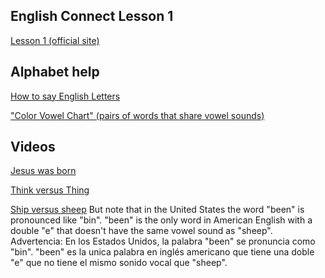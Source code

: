 ## English Connect Lesson 1 
<a href="https://rise.articulate.com/share/itxCd1fxmvi8vmPwszG1As-C3eOBBLSA#/lessons/stOm3vVUKm91WkU-Y1UlTDFoxZM1q4lK">Lesson 1 (official site)</a>


## Alphabet help 
<a href="https://youtu.be/MvNdsUJDphU?si=PpEx7NuE_kF0c32u&t=99">How to say English Letters</a>

<a href="https://americanenglish.state.gov/resources/color-vowel-chart">"Color Vowel Chart" (pairs of words that share vowel sounds)</a>


## Videos

<a href="https://www.churchofjesuschrist.org/study/manual/new-testament-stories-for-young-readers/24-jesus-was-born?lang=eng">Jesus was born</a>

<a href="https://www.youtube.com/watch?v=PtGQnPlK_Ac&t">Think versus Thing</a>

<a href="https://youtu.be/I0PjmQDZKoI?si=8bvUjOfecK8A-YAc">Ship versus sheep</a> But note that in the United States the word "been" is pronounced like "bin". "been" is the only word in American English with a double "e" that doesn't have the same vowel sound as "sheep". 
Advertencia: En los Estados Unidos, la palabra "been" se pronuncia como "bin". "been" es la unica palabra en inglés americano que tiene una doble "e" que no tiene el mismo sonido vocal que "sheep".
